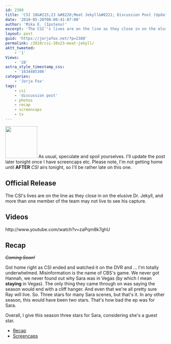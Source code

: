 ```yaml
---
id: 2388
title: 'CSI 10&#215;23 &#8220;Meat Jekyll&#8221; Discussion Post (Updated)'
date: '2010-05-20T08:00:41-07:00'
author: 'Mika E. (Ipstenu)'
excerpt: 'The CSI''s lives are on the line as they close in on the elusive Dr. Jekyll, and more than one member of the team may not live to see his capture. <em>Updated at 11:45pm ET</em>'
layout: post
guid: 'https://jorjafox.net/?p=2388'
permalink: /2010/csi-10x23-meat-jekyll/
aktt_tweeted:
    - '1'
Views:
    - '28'
astra_style_timestamp_css:
    - '1634485306'
categories:
    - 'Jorja Fox'
tags:
    - csi
    - 'discussion post'
    - photos
    - recap
    - screencaps
    - tv
---
```


<img src="//static.jorjafox.net/wordpress/2010/05/meatjekyll-100x100.jpg" alt="" title="meatjekyll" width="100" height="100" class="alignleft size-thumbnail wp-image-2423" /> As usual, speculate and spoil yourselves. I'll update the post later tonight once I have screencaps etc. Please note, I'm not getting home until <strong>AFTER</strong> <em>CSI </em>airs tonight, so I'll be rather late on this one.

<h2>Official Release</h2>
The CSI's lives are on the line as they close in on the elusive Dr. Jekyll, and more than one member of the team may not live to see his capture. 

<h2>Videos</h2>
http://www.youtube.com/watch?v=zaPqm8k7ghU


<h2>Recap</h2>
<del datetime="2010-05-21T03:43:24+00:00"><em>Coming Soon!</em></del>

Got home right as CSI ended and watched it on the DVR and ... I'm totally underwhelmed.  Misinformation is the name of CBS's game.  We never got Hannah, we never found out why Sara was in Vegas (by which I mean <strong>staying</strong> in Vegas).  The only thing they came through on was saying the season would end with a cliff hanger.  And even that we're all pretty sure Ray will live.  So.  Three stars for many Sara scenes, but that's it.  In any other season, this would have been two stars. That's how bad the ep was for Sara.

Overall, I give this season three stars for Sara, considering she's a guest star.

<ul>
	<li><a href="https://jorjafox.net/wiki/Meat_Jekyll">Recap</a></li>
	<li><a href="https://jorjafox.net/gallery/tv/csi/season10/meatjekyll/">Screencaps</a></li>
</ul>